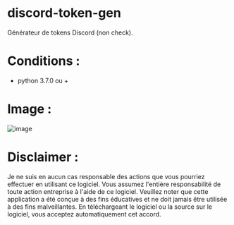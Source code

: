 # discord-token-gen
Générateur de tokens Discord (non check).

# Conditions :
- python 3.7.0 ou +

# Image :
![image](https://imgur.com/a/eVWDvgm)

# Disclaimer :
Je ne suis en aucun cas responsable des actions que vous pourriez effectuer en utilisant ce logiciel. Vous assumez l'entière responsabilité de toute action entreprise à l'aide de ce logiciel. Veuillez noter que cette application a été conçue à des fins éducatives et ne doit jamais être utilisée à des fins malveillantes. En téléchargeant le logiciel ou la source sur le logiciel, vous acceptez automatiquement cet accord.

